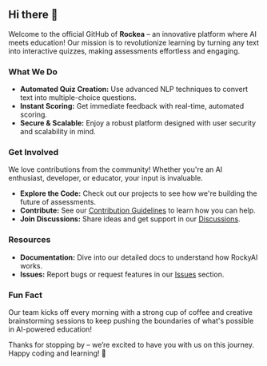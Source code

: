 ## Hi there 👋

Welcome to the official GitHub of **Rockea** – an innovative platform where AI meets education! Our mission is to revolutionize learning by turning any text into interactive quizzes, making assessments effortless and engaging.

### What We Do
- **Automated Quiz Creation:** Use advanced NLP techniques to convert text into multiple-choice questions.
- **Instant Scoring:** Get immediate feedback with real-time, automated scoring.
- **Secure & Scalable:** Enjoy a robust platform designed with user security and scalability in mind.

### Get Involved
We love contributions from the community! Whether you're an AI enthusiast, developer, or educator, your input is invaluable.  
- **Explore the Code:** Check out our projects to see how we're building the future of assessments.
- **Contribute:** See our [Contribution Guidelines](CONTRIBUTING.md) to learn how you can help.
- **Join Discussions:** Share ideas and get support in our [Discussions](https://github.com/MyRockae/.github/discussions).

### Resources
- **Documentation:** Dive into our detailed docs to understand how RockyAI works.
- **Issues:** Report bugs or request features in our [Issues](https://github.com/MyRockae/.github/issues) section.

### Fun Fact
Our team kicks off every morning with a strong cup of coffee and creative brainstorming sessions to keep pushing the boundaries of what's possible in AI-powered education!

Thanks for stopping by – we’re excited to have you with us on this journey. Happy coding and learning! 🚀
